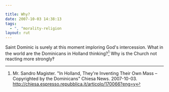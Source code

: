```yaml
---

title: Why?
date: 2007-10-03 14:38:13
tags:
  - ", "morality-religion
layout: rut
---
```


Saint Dominic is surely at this moment imploring God's intercession.  What in the world are the Dominicans in Holland thinking?[^200710031]  Why is the Church not reacting more strongly&#x203d;


[^200710031]:  Mr. Sandro Magister.  "In Holland, They're Inventing Their Own Mass – Copyrighted by the Dominicans"  Chiesa News.  2007-10-03.  <http://chiesa.espresso.repubblica.it/articolo/170066?eng=y>

